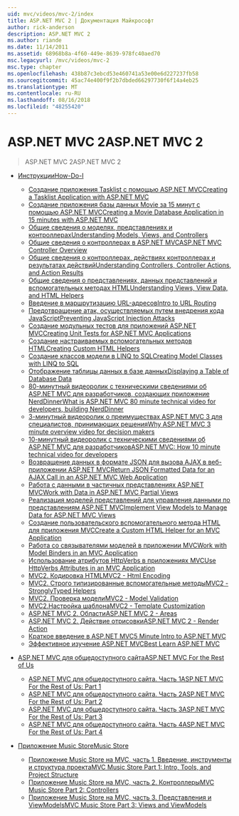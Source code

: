 ```yaml
---
uid: mvc/videos/mvc-2/index
title: ASP.NET MVC 2 | Документация Майкрософт
author: rick-anderson
description: ASP.NET MVC 2
ms.author: riande
ms.date: 11/14/2011
ms.assetid: 68968b8a-4f60-449e-8639-978fc40aed70
msc.legacyurl: /mvc/videos/mvc-2
msc.type: chapter
ms.openlocfilehash: 438b87c3ebcd53e460741a53e00e6d227237fb58
ms.sourcegitcommit: 45ac74e400f9f2b7dbded66297730f6f14a4eb25
ms.translationtype: MT
ms.contentlocale: ru-RU
ms.lasthandoff: 08/16/2018
ms.locfileid: "48255420"
---
```

<a name="aspnet-mvc-2"></a><span data-ttu-id="b00f1-103">ASP.NET MVC 2</span><span class="sxs-lookup"><span data-stu-id="b00f1-103">ASP.NET MVC 2</span></span>
====================
> <span data-ttu-id="b00f1-104">ASP.NET MVC 2</span><span class="sxs-lookup"><span data-stu-id="b00f1-104">ASP.NET MVC 2</span></span>


- [<span data-ttu-id="b00f1-105">Инструкции</span><span class="sxs-lookup"><span data-stu-id="b00f1-105">How-Do-I</span></span>](how-do-i/index.md)

    - [<span data-ttu-id="b00f1-106">Создание приложения Tasklist с помощью ASP.NET MVC</span><span class="sxs-lookup"><span data-stu-id="b00f1-106">Creating a Tasklist Application with ASP.NET MVC</span></span>](how-do-i/creating-a-tasklist-application-with-aspnet-mvc.md)
    - [<span data-ttu-id="b00f1-107">Создание приложения базы данных Movie за 15 минут с помощью ASP.NET MVC</span><span class="sxs-lookup"><span data-stu-id="b00f1-107">Creating a Movie Database Application in 15 minutes with ASP.NET MVC</span></span>](how-do-i/creating-a-movie-database-application-in-15-minutes-with-aspnet-mvc.md)
    - [<span data-ttu-id="b00f1-108">Общие сведения о моделях, представлениях и контроллерах</span><span class="sxs-lookup"><span data-stu-id="b00f1-108">Understanding Models, Views, and Controllers</span></span>](how-do-i/understanding-models-views-and-controllers.md)
    - [<span data-ttu-id="b00f1-109">Общие сведения о контроллерах в ASP.NET MVC</span><span class="sxs-lookup"><span data-stu-id="b00f1-109">ASP.NET MVC Controller Overview</span></span>](how-do-i/aspnet-mvc-controller-overview.md)
    - [<span data-ttu-id="b00f1-110">Общие сведения о контроллерах, действиях контроллерах и результатах действий</span><span class="sxs-lookup"><span data-stu-id="b00f1-110">Understanding Controllers, Controller Actions, and Action Results</span></span>](how-do-i/understanding-controllers-controller-actions-and-action-results.md)
    - [<span data-ttu-id="b00f1-111">Общие сведения о представлениях, данных представлений и вспомогательных методах HTML</span><span class="sxs-lookup"><span data-stu-id="b00f1-111">Understanding Views, View Data, and HTML Helpers</span></span>](how-do-i/understanding-views-view-data-and-html-helpers.md)
    - [<span data-ttu-id="b00f1-112">Введение в маршрутизацию URL-адресов</span><span class="sxs-lookup"><span data-stu-id="b00f1-112">Intro to URL Routing</span></span>](how-do-i/an-introduction-to-url-routing.md)
    - [<span data-ttu-id="b00f1-113">Предотвращение атак, осуществляемых путем внедрения кода JavaScript</span><span class="sxs-lookup"><span data-stu-id="b00f1-113">Preventing JavaScript Injection Attacks</span></span>](how-do-i/preventing-javascript-injection-attacks.md)
    - [<span data-ttu-id="b00f1-114">Создание модульных тестов для приложений ASP.NET MVC</span><span class="sxs-lookup"><span data-stu-id="b00f1-114">Creating Unit Tests for ASP.NET MVC Applications</span></span>](how-do-i/creating-unit-tests-for-aspnet-mvc-applications.md)
    - [<span data-ttu-id="b00f1-115">Создание настраиваемых вспомогательных методов HTML</span><span class="sxs-lookup"><span data-stu-id="b00f1-115">Creating Custom HTML Helpers</span></span>](how-do-i/creating-custom-html-helpers.md)
    - [<span data-ttu-id="b00f1-116">Создание классов модели в LINQ to SQL</span><span class="sxs-lookup"><span data-stu-id="b00f1-116">Creating Model Classes with LINQ to SQL</span></span>](how-do-i/creating-model-classes-with-linq-to-sql.md)
    - [<span data-ttu-id="b00f1-117">Отображение таблицы данных в базе данных</span><span class="sxs-lookup"><span data-stu-id="b00f1-117">Displaying a Table of Database Data</span></span>](how-do-i/displaying-a-table-of-database-data.md)
    - [<span data-ttu-id="b00f1-118">80-минутный видеоролик с техническими сведениями об ASP.NET MVC для разработчиков, создающих приложение NerdDinner</span><span class="sxs-lookup"><span data-stu-id="b00f1-118">What is ASP.NET MVC 80 minute technical video for developers, building NerdDinner</span></span>](how-do-i/what-is-aspnet-mvc-80-minute-technical-video-for-developers-building-nerddinner.md)
    - [<span data-ttu-id="b00f1-119">3-минутный видеоролик о преимуществах ASP.NET MVC 3 для специалистов, принимающих решения</span><span class="sxs-lookup"><span data-stu-id="b00f1-119">Why ASP.NET MVC 3 minute overview video for decision makers</span></span>](how-do-i/why-aspnet-mvc-3-minute-overview-video-for-decision-makers.md)
    - [<span data-ttu-id="b00f1-120">10-минутный видеоролик с техническими сведениями об ASP.NET MVC для разработчиков</span><span class="sxs-lookup"><span data-stu-id="b00f1-120">ASP.NET MVC: How 10 minute technical video for developers</span></span>](how-do-i/aspnet-mvc-how-10-minute-technical-video-for-developers.md)
    - [<span data-ttu-id="b00f1-121">Возвращение данных в формате JSON для вызова AJAX в веб-приложении ASP.NET MVC</span><span class="sxs-lookup"><span data-stu-id="b00f1-121">Return JSON Formatted Data for an AJAX Call in an ASP.NET MVC Web Application</span></span>](how-do-i/how-do-i-return-json-formatted-data-for-an-ajax-call-in-an-aspnet-mvc-web-application.md)
    - [<span data-ttu-id="b00f1-122">Работа с данными в частичных представлениях ASP.NET MVC</span><span class="sxs-lookup"><span data-stu-id="b00f1-122">Work with Data in ASP.NET MVC Partial Views</span></span>](how-do-i/how-do-i-work-with-data-in-aspnet-mvc-partial-views.md)
    - [<span data-ttu-id="b00f1-123">Реализация моделей представлений для управления данными по представлениям ASP.NET MVC</span><span class="sxs-lookup"><span data-stu-id="b00f1-123">Implement View Models to Manage Data for ASP.NET MVC Views</span></span>](how-do-i/how-do-i-implement-view-models-to-manage-data-for-aspnet-mvc-views.md)
    - [<span data-ttu-id="b00f1-124">Создание пользовательского вспомогательного метода HTML для приложения MVC</span><span class="sxs-lookup"><span data-stu-id="b00f1-124">Create a Custom HTML Helper for an MVC Application</span></span>](how-do-i/how-do-i-create-a-custom-html-helper-for-an-mvc-application.md)
    - [<span data-ttu-id="b00f1-125">Работа со связывателями моделей в приложении MVC</span><span class="sxs-lookup"><span data-stu-id="b00f1-125">Work with Model Binders in an MVC Application</span></span>](how-do-i/how-do-i-work-with-model-binders-in-an-mvc-application.md)
    - [<span data-ttu-id="b00f1-126">Использование атрибутов HttpVerbs в приложениях MVC</span><span class="sxs-lookup"><span data-stu-id="b00f1-126">Use HttpVerbs Attributes in an MVC Application</span></span>](how-do-i/how-do-i-use-httpverbs-attributes-in-an-mvc-application.md)
    - [<span data-ttu-id="b00f1-127">MVC2. Кодировка HTML</span><span class="sxs-lookup"><span data-stu-id="b00f1-127">MVC2 - Html Encoding</span></span>](how-do-i/mvc2-html-encoding.md)
    - [<span data-ttu-id="b00f1-128">MVC2. Строго типизированные вспомогательные методы</span><span class="sxs-lookup"><span data-stu-id="b00f1-128">MVC2 - StronglyTyped Helpers</span></span>](how-do-i/mvc2-stronglytyped-helpers.md)
    - [<span data-ttu-id="b00f1-129">MVC2. Проверка модели</span><span class="sxs-lookup"><span data-stu-id="b00f1-129">MVC2 - Model Validation</span></span>](how-do-i/mvc2-model-validation.md)
    - [<span data-ttu-id="b00f1-130"> MVC2.Настройка шаблона</span><span class="sxs-lookup"><span data-stu-id="b00f1-130">MVC2 - Template Customization</span></span>](how-do-i/mvc2-template-customization.md)
    - [<span data-ttu-id="b00f1-131">ASP.NET MVC 2. Области</span><span class="sxs-lookup"><span data-stu-id="b00f1-131">ASP.NET MVC 2 - Areas</span></span>](how-do-i/aspnet-mvc-2-areas.md)
    - [<span data-ttu-id="b00f1-132">ASP.NET MVC 2. Действие отрисовки</span><span class="sxs-lookup"><span data-stu-id="b00f1-132">ASP.NET MVC 2 - Render Action</span></span>](how-do-i/aspnet-mvc-2-render-action.md)
    - [<span data-ttu-id="b00f1-133">Краткое введение в ASP.NET MVC</span><span class="sxs-lookup"><span data-stu-id="b00f1-133">5 Minute Intro to ASP.NET MVC</span></span>](how-do-i/5-minute-introduction-to-aspnet-mvc.md)
    - [<span data-ttu-id="b00f1-134">Эффективное изучение ASP.NET MVC</span><span class="sxs-lookup"><span data-stu-id="b00f1-134">Best Learn ASP.NET MVC</span></span>](how-do-i/how-to-best-learn-asp-net-mvc.md)
- [<span data-ttu-id="b00f1-135">ASP.NET MVC для общедоступного сайта</span><span class="sxs-lookup"><span data-stu-id="b00f1-135">ASP.NET MVC For the Rest of Us</span></span>](aspnet-mvc-for-the-rest-of-us/index.md)

    - [<span data-ttu-id="b00f1-136">ASP.NET MVC для общедоступного сайта. Часть 1</span><span class="sxs-lookup"><span data-stu-id="b00f1-136">ASP.NET MVC For the Rest of Us: Part 1</span></span>](aspnet-mvc-for-the-rest-of-us/aspnet-mvc-for-the-rest-of-us-part-1.md)
    - [<span data-ttu-id="b00f1-137">ASP.NET MVC для общедоступного сайта. Часть 2</span><span class="sxs-lookup"><span data-stu-id="b00f1-137">ASP.NET MVC For the Rest of Us: Part 2</span></span>](aspnet-mvc-for-the-rest-of-us/aspnet-mvc-for-the-rest-of-us-part-2.md)
    - [<span data-ttu-id="b00f1-138">ASP.NET MVC для общедоступного сайта. Часть 3</span><span class="sxs-lookup"><span data-stu-id="b00f1-138">ASP.NET MVC For the Rest of Us: Part 3</span></span>](aspnet-mvc-for-the-rest-of-us/aspnet-mvc-for-the-rest-of-us-part-3.md)
    - [<span data-ttu-id="b00f1-139">ASP.NET MVC для общедоступного сайта. Часть 4</span><span class="sxs-lookup"><span data-stu-id="b00f1-139">ASP.NET MVC For the Rest of Us: Part 4</span></span>](aspnet-mvc-for-the-rest-of-us/aspnet-mvc-for-the-rest-of-us-part-4.md)
- [<span data-ttu-id="b00f1-140">Приложение Music Store</span><span class="sxs-lookup"><span data-stu-id="b00f1-140">Music Store</span></span>](music-store/index.md)

    - [<span data-ttu-id="b00f1-141">Приложение Music Store на MVC, часть 1. Введение, инструменты и структура проекта</span><span class="sxs-lookup"><span data-stu-id="b00f1-141">MVC Music Store Part 1: Intro, Tools, and Project Structure</span></span>](music-store/mvc-music-store-part-1-intro-tools-and-project-structure.md)
    - [<span data-ttu-id="b00f1-142">Приложение Music Store на MVC, часть 2. Контроллеры</span><span class="sxs-lookup"><span data-stu-id="b00f1-142">MVC Music Store Part 2: Controllers</span></span>](music-store/mvc-music-store-part-2-controllers.md)
    - [<span data-ttu-id="b00f1-143">Приложение Music Store на MVC, часть 3. Представления и ViewModels</span><span class="sxs-lookup"><span data-stu-id="b00f1-143">MVC Music Store Part 3: Views and ViewModels</span></span>](music-store/mvc-music-store-part-3-views-and-viewmodels.md)
